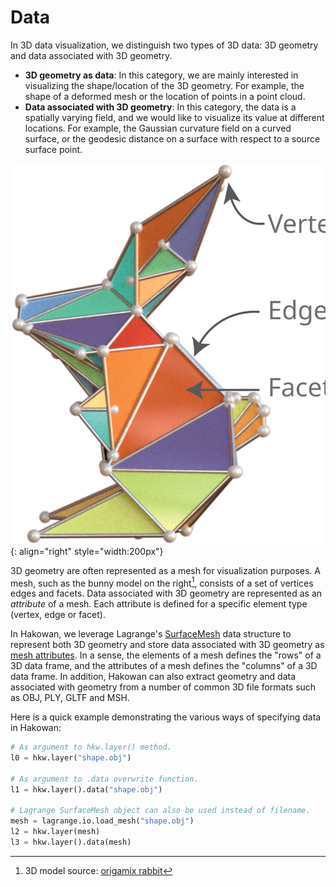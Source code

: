 # Data

In 3D data visualization, we distinguish two types of 3D data:
3D geometry and data associated with 3D geometry.

* __3D geometry as data__: In this category, we are mainly interested in visualizing the shape/location of
  the 3D geometry. For example, the shape of a deformed mesh or the location of points in a point
  cloud.
* __Data associated with 3D geometry__: In this category, the data is a spatially varying field,
  and we would like to visualize its value at different locations. For example, the Gaussian
  curvature field on a curved surface, or the geodesic distance on a surface with respect to a
  source surface point.

![Mesh elements](../images/origamix_rabbit.svg){: align="right" style="width:200px"}

3D geometry are often represented as a mesh for visualization purposes. A mesh, such as the bunny
model on the right[^1], consists of a set of vertices
edges and facets.
Data associated with 3D geometry are represented as an _attribute_ of a mesh. Each attribute is
defined for a specific element type (vertex, edge or facet).

[^1]: 3D model source: [origamix rabbit](https://www.thingiverse.com/thing:600429)

In Hakowan, we leverage Lagrange's
[SurfaceMesh](https://opensource.adobe.com/lagrange-docs/user/core/mesh/) data structure to
represent both 3D geometry and store
data associated with 3D geometry
as [mesh attributes](https://opensource.adobe.com/lagrange-docs/user/core/attributes/).
In a sense, the elements of a mesh defines the "rows" of a 3D data frame, and the attributes
of a mesh defines the "columns" of a 3D data frame.
In addition, Hakowan can also extract geometry and data associated
with geometry from a number of common 3D file formats such as OBJ, PLY, GLTF and MSH.

Here is a quick example demonstrating the various ways of specifying data in Hakowan:
```py
# As argument to hkw.layer() method.
l0 = hkw.layer("shape.obj")

# As argument to .data overwrite function.
l1 = hkw.layer().data("shape.obj")

# Lagrange SurfaceMesh object can also be used instead of filename.
mesh = lagrange.io.load_mesh("shape.obj")
l2 = hkw.layer(mesh)
l3 = hkw.layer().data(mesh)
```


<!--
In 2D data visualization, data is often represented as a table or data frame (e.g. Excel sheet or
CSV file) with each row representing a single data point or observational unit and each column
representing an attribute or observed value associated with each of the data points.

For 3D data, we extends this notion of data frame. A "row" in a 3D data frame represents a 3D
spatial element (e.g. a point, a line segment or a polygon) on which we can sample 3D data values.
A "column" in a 3D data frame represents a spatically varying data field (e.g. scalar or vector
field), for which we know its value at a set of 3D spatial elements.
-->

